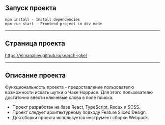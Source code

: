 ## Запуск проекта

```
npm install - Install dependencies
npm run start - Frontend project in dev mode
```

---

## Страница проекта

https://elmanaliev.github.io/search-joke/

---

## Описание проекта

Функциональность проекта - предоставление пользователю возможности искать шутки о Чаке Норрисе. Для этого пользователю достаточно ввести ключевые слова в поле поиска.

- Проект разработан на базе React, TypeScript, Redux и SCSS.
- Проект следует архитектурному подходу Feature Sliced Design.
- Для сборки проекта используется инструмент сборки Webpack.
